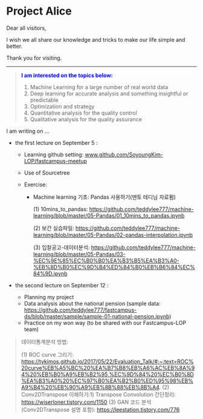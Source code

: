# Project Alice



Dear all visitors,

I wish we all share our knowledge and tricks to make our life simple and better.

Thank you for visiting. 

***



> **<span style="color:blue">I am interested on the topics below:</span>**
>
> 1. Machine Learning for a large number of real world data 
> 2. Deep learning for accurate analysis and something insightful or predictable
> 3. Optimization and strategy
> 4. Quantitative analysis for the quality control
> 5. Qualitative analysis for the quality assurance



I am writing on ...

+ the first lecture on September 5 : 

  - Learning github setting: www.github.com/SoyoungKim-LOP/fastcampus-meetup

  - Use of Sourcetree 

  - Exercise: 

    - Machine learning 기초: Pandas 사용하기(멘토 테디님 자료펌)

      (1) 10mins_to_pandas: https://github.com/teddylee777/machine-learning/blob/master/05-Pandas/01_10mins_to_pandas.ipynb

      (2) 보간 실습파일: https://github.com/teddylee777/machine-learning/blob/master/05-Pandas/02-pandas-interpolation.ipynb

      (3) 입찰공고-데이터분석: https://github.com/teddylee777/machine-learning/blob/master/05-Pandas/03-%EC%9E%85%EC%B0%B0%EA%B3%B5%EA%B3%A0-%EB%8D%B0%EC%9D%B4%ED%84%B0%EB%B6%84%EC%84%9D.ipynb

+ the second lecture on September 12 :  

  + Planning my project
  + Data analysis about the national pension (sample data: https://github.com/teddylee777/fastcampus-ds/blob/master/sample/sample-01-national-pension.ipynb)
  + Practice on my won way (to be shared with our Fastcampus-LOP team)



> 데이터통계분석 방법:
>
> (1) ROC curve 그리기: https://tykimos.github.io/2017/05/22/Evaluation_Talk/#:~:text=ROC%20curve%EB%A5%BC%20%EA%B7%B8%EB%A6%AC%EB%8A%94%20%EB%B0%A9%EB%B2%95,%EC%9D%84%20%EC%B0%8D%EA%B3%A0%20%EC%97%B0%EA%B2%B0%ED%95%98%EB%A9%B4%20%EB%90%A9%EB%8B%88%EB%8B%A4.
> (2) Conv2DTranspose 이해하기:1) Transpose Convolution 간단정리: https://wiserloner.tistory.com/1150
> (3) GAN 코드 분석 (Conv2DTranspose 설명 포함): https://leestation.tistory.com/776 







  


